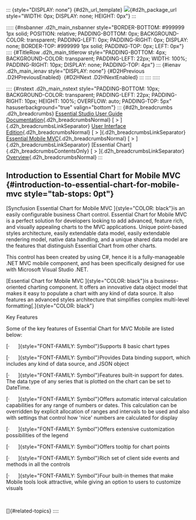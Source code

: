 ::: {style="DISPLAY: none"}
[](ms-xhelp:///?Id=d2h_url_template){#d2h_url_template} ![](!package_url!){#d2h_package_url style="WIDTH: 0px; DISPLAY: none; HEIGHT: 0px"}
:::

::::: {#nsbanner .d2h_main_nsbanner style="BORDER-BOTTOM: #999999 1px solid; POSITION: relative; PADDING-BOTTOM: 0px; BACKGROUND-COLOR: transparent; PADDING-LEFT: 0px; PADDING-RIGHT: 0px; DISPLAY: none; BORDER-TOP: #999999 1px solid; PADDING-TOP: 0px; LEFT: 0px"}
:::: {#TitleRow .d2h_main_titlerow style="PADDING-BOTTOM: 4px; BACKGROUND-COLOR: transparent; PADDING-LEFT: 22px; WIDTH: 100%; PADDING-RIGHT: 10px; DISPLAY: none; PADDING-TOP: 4px"}
::: {#ienav .d2h_main_ienav style="DISPLAY: none"}
[](ms-xhelp:///?Id=f4480f3a-e5ad-4cde-bb23-efbccb6c8519){#D2HPrevious .D2HPreviousEnabled}  [](ms-xhelp:///?Id=0c33aacb-3c7f-4b92-a55d-8a4aca7d02fa){#D2HNext .D2HNextEnabled}
:::
::::
:::::

:::: {#nstext .d2h_main_nstext style="PADDING-BOTTOM: 10px; BACKGROUND-COLOR: transparent; PADDING-LEFT: 22px; PADDING-RIGHT: 10px; HEIGHT: 100%; OVERFLOW: auto; PADDING-TOP: 5px" hasuserbackground="true" valign="bottom"}
::: {#d2h_breadcrumbs .d2h_breadcrumbs}
[Essential Studio User Guide Documentation](ms-xhelp:///?Id=12457748-09e3-4d74-a240-8e049cedf030){.d2h_breadcrumbsNormal} [ \> ]{.d2h_breadcrumbsLinkSeparator} [User Interface Edition](ms-xhelp:///?Id=c29296b7-531c-413b-a0ec-488ca1f7f669){.d2h_breadcrumbsNormal} [ \> ]{.d2h_breadcrumbsLinkSeparator} [Essential Mobile MVC](ms-xhelp:///?Id=74df42e3-5434-4590-9be6-3ae2f911cbbc){.d2h_breadcrumbsNormal} [ \> ]{.d2h_breadcrumbsLinkSeparator} [Essential Chart]{.d2h_breadcrumbsContentsOnly} [ \> ]{.d2h_breadcrumbsLinkSeparator} [Overview](ms-xhelp:///?Id=f4480f3a-e5ad-4cde-bb23-efbccb6c8519){.d2h_breadcrumbsNormal}
:::

## Introduction to Essential Chart for Mobile MVC {#introduction-to-essential-chart-for-mobile-mvc style="tab-stops: 0pt"}

[Syncfusion Essential Chart for Mobile MVC ]{style="COLOR: black"}is an easily configurable business Chart control. Essential Chart for Mobile MVC is a perfect solution for developers looking to add advanced, feature rich, and visually appealing charts to the MVC applications. Unique point-based styles architecture, easily extendable data model, easily extendable rendering model, native data handling, and a unique shared data model are the features that distinguish Essential Chart from other charts.

This control has been created by using C#, hence it is a fully-manageable .NET MVC mobile component, and has been specifically designed for use with Microsoft Visual Studio .NET.

[Essential Chart for Mobile MVC ]{style="COLOR: black"}is a business-oriented charting component. It offers an innovative data object model that makes it easy to populate a chart with any kind of data source. It also features an advanced styles architecture that simplifies complex multi-level formatting[.]{style="COLOR: black"}

Key Features

Some of the key features of Essential Chart for MVC Mobile are listed below:

[·      ]{style="FONT-FAMILY: Symbol"}Supports 8 basic chart types

[·      ]{style="FONT-FAMILY: Symbol"}Provides Data binding support, which includes any kind of data source, and JSON object

[·      ]{style="FONT-FAMILY: Symbol"}Features built-in support for dates. The data type of any series that is plotted on the chart can be set to DateTime.

[·      ]{style="FONT-FAMILY: Symbol"}Offers automatic interval calculation capabilities for any range of numbers or dates. This calculation can be overridden by explicit allocation of ranges and intervals to be used and also with settings that control how \'nice\' numbers are calculated for display

[·      ]{style="FONT-FAMILY: Symbol"}Offers extensive customization possibilities of the legend

[·      ]{style="FONT-FAMILY: Symbol"}Offers tooltip for chart points

[·      ]{style="FONT-FAMILY: Symbol"}Rich set of client side events and methods in all the controls

[·      ]{style="FONT-FAMILY: Symbol"}Four built-in themes that make Mobile tools look attractive, while giving an option to users to customize visuals

 

[]{#related-topics}
::::
